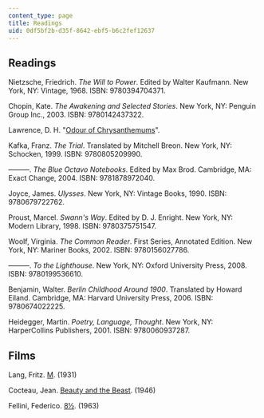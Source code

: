 ```yaml
---
content_type: page
title: Readings
uid: 0df5bf2b-d35f-8642-ebf5-b6c2fef12637
---
```


Readings
--------

Nietzsche, Friedrich. _The Will to Power_. Edited by Walter Kaufmann. New York, NY: Vintage, 1968. ISBN: 9780394704371.

Chopin, Kate. _The Awakening and Selected Stories_. New York, NY: Penguin Group Inc., 2003. ISBN: 9780142437322.

Lawrence, D. H. "[Odour of Chrysanthemums](https://www.shmoop.com/odour-of-chrysanthemums/)".

Kafka, Franz. _The Trial_. Translated by Mitchell Breon. New York, NY: Schocken, 1999. ISBN: 9780805209990.

———. _The Blue Octavo Notebooks_. Edited by Max Brod. Cambridge, MA: Exact Change, 2004. ISBN: 9781878972040.

Joyce, James. _Ulysses_. New York, NY: Vintage Books, 1990. ISBN: 9780679722762.

Proust, Marcel. _Swann's Way_. Edited by D. J. Enright. New York, NY: Modern Library, 1998. ISBN: 9780375751547.

Woolf, Virginia. _The Common Reader_. First Series, Annotated Edition. New York, NY: Mariner Books, 2002. ISBN: 9780156027786.

———. _To the Lighthouse_. New York, NY: Oxford University Press, 2008. ISBN: 9780199536610.

Benjamin, Walter. _Berlin Childhood Around 1900_. Translated by Howard Eiland. Cambridge, MA: Harvard University Press, 2006. ISBN: 9780674022225.

Heidegger, Martin. _Poetry, Language, Thought_. New York, NY: HarperCollins Publishers, 2001. ISBN: 9780060937287.

Films
-----

Lang, Fritz. [M](http://www.imdb.com/title/tt0022100/). (1931)

Cocteau, Jean. [Beauty and the Beast](http://www.imdb.com/title/tt0038348/). (1946)

Fellini, Federico. [8½](http://www.imdb.com/title/tt0056801/). (1963)